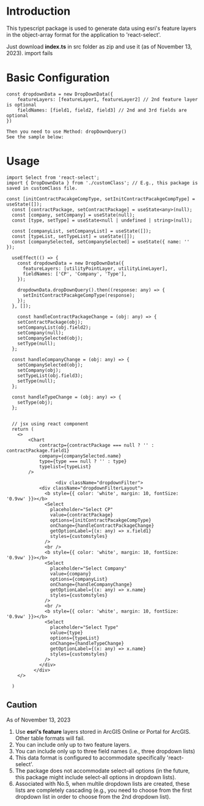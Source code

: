 # Introduction

This typescript package is used to generate data using esri's feature layers in the object-array format for the application to 'react-select'.

Just download **index.ts** in src folder as zip and use it (as of November 13, 2023). import fails

# Basic Configuration

```
const dropdownData = new DropDownData({
    featureLayers: [featureLayer1, featureLayer2] // 2nd feature layer is optional
    fieldNames: [field1, field2, field3] // 2nd and 3rd fields are optional
})

Then you need to use Method: dropDownQuery()
See the sample below:

```

# Usage

```
import Select from 'react-select';
import { DropDownData } from './customClass'; // E.g., this package is saved in customClass file.

const [initContractPacakgeCompType, setInitContractPacakgeCompType] = useState([]);
  const [contractPackage, setContractPackage] = useState<any>(null);
  const [company, setCompany] = useState(null);
  const [type, setType] = useState<null | undefined | string>(null);

  const [companyList, setCompanyList] = useState([]);
  const [typeList, setTypeList] = useState([]);
  const [companySelected, setCompanySelected] = useState({ name: '' });

  useEffect(() => {
    const dropdownData = new DropDownData({
      featureLayers: [utilityPointLayer, utilityLineLayer],
      fieldNames: ['CP', 'Company', 'Type'],
    });

    dropdownData.dropDownQuery().then((response: any) => {
      setInitContractPacakgeCompType(response);
    });
  }, []);

    const handleContractPackageChange = (obj: any) => {
    setContractPackage(obj);
    setCompanyList(obj.field2);
    setCompany(null);
    setCompanySelected(obj);
    setType(null);
  };

  const handleCompanyChange = (obj: any) => {
    setCompanySelected(obj);
    setCompany(obj);
    setTypeList(obj.field3);
    setType(null);
  };

  const handleTypeChange = (obj: any) => {
    setType(obj);
  };


  // jsx using react component
  return (
    <>
        <Chart
            contractp={contractPackage === null ? '' : contractPackage.field1}
            company={companySelected.name}
            type={type === null ? '' : type}
            typelist={typeList}
        />

                  <div className="dropdownFilter">
            <div className="dropdownFilterLayout">
              <b style={{ color: 'white', margin: 10, fontSize: '0.9vw' }}></b>
              <Select
                placeholder="Select CP"
                value={contractPackage}
                options={initContractPacakgeCompType}
                onChange={handleContractPackageChange}
                getOptionLabel={(x: any) => x.field1}
                styles={customstyles}
              />
              <br />
              <b style={{ color: 'white', margin: 10, fontSize: '0.9vw' }}></b>
              <Select
                placeholder="Select Company"
                value={company}
                options={companyList}
                onChange={handleCompanyChange}
                getOptionLabel={(x: any) => x.name}
                styles={customstyles}
              />
              <br />
              <b style={{ color: 'white', margin: 10, fontSize: '0.9vw' }}></b>
              <Select
                placeholder="Select Type"
                value={type}
                options={typeList}
                onChange={handleTypeChange}
                getOptionLabel={(x: any) => x.name}
                styles={customstyles}
              />
            </div>
          </div>
    </>

  )

```

## Caution

As of November 13, 2023

1. Use **esri's feature** layers stored in ArcGIS Online or Portal for ArcGIS. Other table formats will fail.
2. You can include only up to two feature layers.
3. You can include only up to three field names (i.e., three dropdown lists)
4. This data format is configured to accommodate specifically 'react-select'.
5. The package does not accommodate select-all options (in the future, this package might include select-all options in dropdown lists).
6. Associated with No.5, when multile dropdown lists are created, these lists are completely cascading (e.g., you need to choose from the first dropdown list in order to choose from the 2nd dropdown list).

